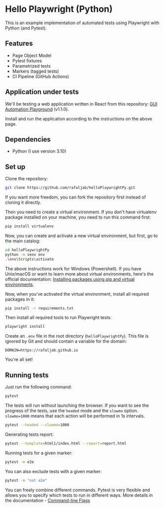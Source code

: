 # Hello Playwright (Python)
This is an example implementation of automated tests using Playwright with Python (and Pytest).

## Features
* Page Object Model
* Pytest fixtures
* Parametrized tests
* Markers (tagged tests)
* CI Pipeline (GitHub Actions)

## Application under tests
We'll be testing a web application written in React from this repository: [GUI Automation Playground](https://github.com/rafaljab/gui-automation-playground) (v1.1.0).

Install and run the application according to the instructions on the above page.

## Dependencies
* Python (I use version 3.10)

## Set up
Clone the repository:
```bash
git clone https://github.com/rafaljab/helloPlaywrightPy.git
```
If you want more freedom, you can fork the repository first instead of cloning it directly.

Then you need to create a virtual environment.
If you don't have virtualenv package installed on your machine, you need to run this command first:
```bash
pip install virtualenv
```
Now, you can create and activate a new virtual environment, but first, go to the main catalog:
```bash
cd helloPlaywrightPy
python -m venv env
.\env\Scripts\activate
```
The above instructions work for Windows (Powershell). If you have Unix/macOS or want to learn more about virtual environments, here's the official documentation: [Installing packages using pip and virtual environments](https://packaging.python.org/en/latest/guides/installing-using-pip-and-virtual-environments/).

Now, when you've activated the virtual environment, install all required packages in it:
```bash
pip install -r requirements.txt
```

Then install all required tools to run Playwright tests:
```bash
playwright install
```

Create an `.env` file in the root directory (`helloPlaywrightPy`).
This file is ignored by Git and should contain a variable for the domain:
```
DOMAIN=https://rafaljab.github.io
```

You're all set!

## Running tests

Just run the following command:
```bash
pytest
```

The tests will run without launching the browser.
If you want to see the progress of the tests, use the `headed` mode and the `slowmo` option.
`slowmo=1000` means that each action will be performed in 1s intervals.

```bash
pytest --headed --slowmo=1000
```

Generating tests report:
```bash
pytest --template=html1/index.html --report=report.html
```

Running tests for a given marker:
```bash
pytest -m e2e
```

You can also exclude tests with a given marker:
```bash
pytest -m "not e2e"
```

You can freely combine different commands.
Pytest is very flexible and allows you to specify which tests to run in different ways.
More details in the documentation - [Command-line Flags](https://docs.pytest.org/en/stable/reference/reference.html#command-line-flags)
